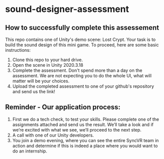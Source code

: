 # sound-designer-assessment

## How to successfully complete this assessement
This repo contains one of Unity's demo scene: Lost Crypt.
Your task is to build the sound design of this mini game. To proceed, here are some basic instructions:
1. Clone this repo to your hard drive.
2. Open the scene in Unity 2020.3.18
3. Complete the assessment. Don't spend more than a day on the assessment. We are not expecting you to do the whole UI, what will matter will be your choices. 
4. Upload the completed assessment to one of your github's repository and send us the link! 

## Reminder - Our application process:
1. First we do a tech check, to test your skills. Please complete one of the assignments attached and send us the result. We’ll take a look and if we’re excited with what we see, we’ll proceed to the next step.
2. A call with one of our Unity developers.
3. You join a demo evening, where you can see the entire SyncVR team in action and determine if this is indeed a place where you would want to do an internship.
